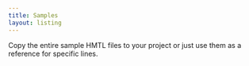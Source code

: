 ```yaml
---
title: Samples
layout: listing
---
```


Copy the entire sample HMTL files to your project or just use them as a reference for specific lines.
